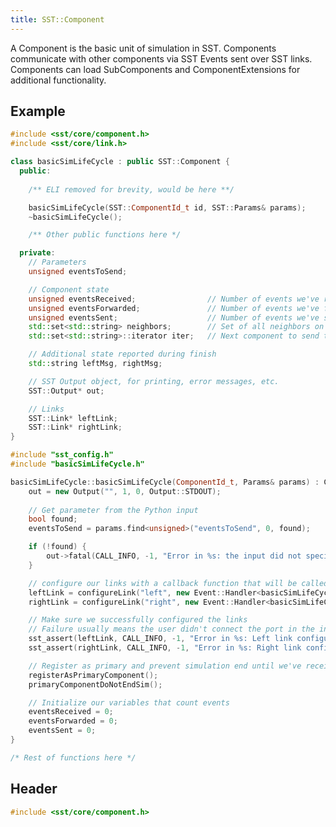 ```yaml
---
title: SST::Component
---
```


A Component is the basic unit of simulation in SST. Components communicate with other components via SST Events sent over SST links. Components can load SubComponents and ComponentExtensions for additional functionality.

## Example
<!--- SOURCE_CODE: sst-elements/src/sst/elements/simpleElementExample/basicSimLifeCycle.h --->
<!--- SOURCE_CODE: sst-elements/src/sst/elements/simpleElementExample/basicSimLifeCycle.cc --->
```cpp title="sst-elements/src/sst/elements/simpleElementExample/basicSimLifeCycle.h"
#include <sst/core/component.h>
#include <sst/core/link.h>

class basicSimLifeCycle : public SST::Component {
  public:
	
	/** ELI removed for brevity, would be here **/

	basicSimLifeCycle(SST::ComponentId_t id, SST::Params& params);
	~basicSimLifeCycle();

	/** Other public functions here */

  private:
	// Parameters
    unsigned eventsToSend;

    // Component state
    unsigned eventsReceived;                // Number of events we've received
    unsigned eventsForwarded;               // Number of events we've forwarded
    unsigned eventsSent;                    // Number of events we've sent (initiated)
    std::set<std::string> neighbors;        // Set of all neighbors on the ring
    std::set<std::string>::iterator iter;   // Next component to send to in the eventRequests map 

    // Additional state reported during finish
    std::string leftMsg, rightMsg;

    // SST Output object, for printing, error messages, etc.
    SST::Output* out;

    // Links
    SST::Link* leftLink;
    SST::Link* rightLink;
}
```
```cpp title="sst-elements/src/sst/elements/simpleElementExample/basicSimLifeCycle.cc"
#include "sst_config.h"
#include "basicSimLifeCycle.h"

basicSimLifeCycle::basicSimLifeCycle(ComponentId_t, Params& params) : Component(id) {
    out = new Output("", 1, 0, Output::STDOUT);
    
    // Get parameter from the Python input
    bool found;
    eventsToSend = params.find<unsigned>("eventsToSend", 0, found);

    if (!found) {
        out->fatal(CALL_INFO, -1, "Error in %s: the input did not specify 'eventsToSend' parameter\n", getName().c_str());
    }

    // configure our links with a callback function that will be called whenever an event arrives
    leftLink = configureLink("left", new Event::Handler<basicSimLifeCycle>(this, &basicSimLifeCycle::handleEvent));
    rightLink = configureLink("right", new Event::Handler<basicSimLifeCycle>(this, &basicSimLifeCycle::handleEvent));

    // Make sure we successfully configured the links
    // Failure usually means the user didn't connect the port in the input file
    sst_assert(leftLink, CALL_INFO, -1, "Error in %s: Left link configuration failed\n", getName().c_str());
    sst_assert(rightLink, CALL_INFO, -1, "Error in %s: Right link configuration failed\n", getName().c_str());

    // Register as primary and prevent simulation end until we've received all the events we need
    registerAsPrimaryComponent();
    primaryComponentDoNotEndSim();

    // Initialize our variables that count events
    eventsReceived = 0;
    eventsForwarded = 0;
    eventsSent = 0;
}

/* Rest of functions here */
```

## Header
```cpp
#include <sst/core/component.h>
```